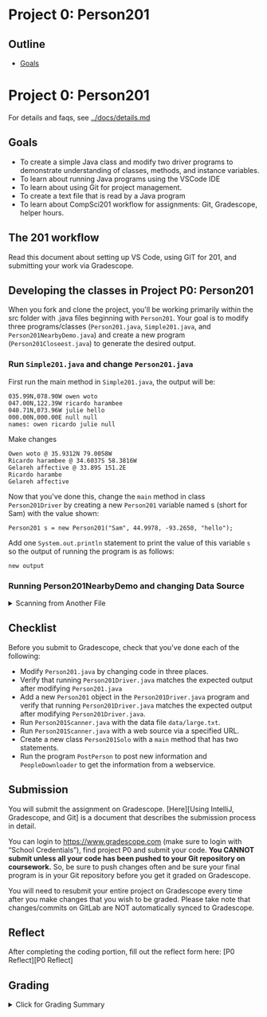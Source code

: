 # Project 0: Person201

## Outline
- [Goals](#goals)

# Project 0: Person201

For details and faqs, see [../docs/details.md](docs/details.md)

## Goals

* To create a simple Java class and modify two driver programs to demonstrate understanding of classes, methods, and instance variables.
* To learn about running Java programs using the VSCode IDE
* To learn about using Git for project management.
* To create a text file that is read by a Java program
* To learn about CompSci201 workflow for assignments: Git, Gradescope, helper hours.


## The 201 workflow
Read this document about setting up VS Code, using GIT for 201, and submitting
your work via Gradescope.

## Developing the classes in Project P0: Person201


When you fork and clone the project, you'll be working primarily within the src folder with .java files beginning with `Person201`. Your goal is to modify three programs/classes (`Person201.java`, `Simple201.java`, and `Person201NearbyDemo.java`) and create a new program (`Person201Closeest.java`) to generate the desired output. 


### Run `Simple201.java` and change `Person201.java`

First run the main method in `Simple201.java`, the output will be:

```
035.99N,078.90W owen woto
047.00N,122.39W ricardo harambee
040.71N,073.96W julie hello
000.00N,000.00E null null
names: owen ricardo julie null 
```

Make changes

```
Owen woto @ 35.9312N 79.0058W
Ricardo harambee @ 34.6037S 58.3816W
Gelareh affective @ 33.89S 151.2E
Ricardo harambe
Gelareh affective
```

Now that you've done this, change the `main` method in class `Person201Driver` by creating a new `Person201` variable named s (short for Sam) with the value shown:

`Person201 s = new Person201("Sam", 44.9978, -93.2650, "hello");`

Add one `System.out.println` statement to print the value of this variable `s` so the output of running the program is as follows:

```
new output
```
</details>

### Running Person201NearbyDemo and changing Data Source
<details>
<summary>Scanning from Another File</summary>

Once the `Person201` class has been updated so that `Person201Driver` generates output as shown above, you should run `Person201Scanner` to see the output below -- running the program is described after the output.

```
Owen woto @ 35.9312N 79.0058W
Ricardo harambee @ 34.6037S 58.3816W
Gelareh affective @ 33.89S 151.2E
total # 3
```


### Create and Run a New Java Class: **Person201Closest.java**
<details>
<summary>Creating and running a new class</summary>


In the `src` folder create a new Java class named `Person201Solo` that has only a `public static void main method` that allows the program to run (the `main` method is the launch point for all Java programs when they are executed). See `Person201Driver` for details and an example of a `main` method. In the new `main` method, you should define a `Person201` object as shown below and print using `System.out.println(person)` so that the main method has two statements.

```
Person201 person = new Person201("Sam", -77.846, 166.668, "cold");
System.out.println(person);
```
</details>
</details>



## Checklist

Before you submit to Gradescope, check that you've done each of the following:

- Modify `Person201.java` by changing code in three places.
- Verify that running `Person201Driver.java` matches the expected output after modifying `Person201.java`
- Add a new `Person201` object in the `Person201Driver.java` program and verify that running `Person201Driver.java` matches the expected output after modifying `Person201Driver.java`.
- Run `Person201Scanner.java` with the data file `data/large.txt`.
- Run `Person201Scanner.java` with a web source via a specified URL.
- Create a new class `Person201Solo` with a `main` method that has two statements.
- Run the program `PostPerson` to post new information and `PeopleDownloader` to get the information from a webservice.
</details>

## Submission


You will submit the assignment on Gradescope. [Here][Using IntelliJ, Gradescope, and Git] is a document that describes the submission process in detail. 

You can login to https://www.gradescope.com (make sure to login with “School Credentials”), find project P0 and submit your code. **You CANNOT submit unless all your code has been pushed to your Git repository on coursework.** So, be sure to push changes often and be sure your final program is in your Git repository before you get it graded on Gradescope.

You will need to resubmit your entire project on Gradescope every time after you make changes that you wish to be graded. Please take note that changes/commits on GitLab are NOT automatically synced to Gradescope.
</details>


## Reflect

After completing the coding portion, fill out the reflect form here: [P0 Reflect][P0 Reflect]

## Grading
<details>
<summary>Click for Grading Summary</summary>

Your submission will be graded by the following rubric:

| Class Modified | Points |
| ------ | ------ |
| Person201 | 4 |
| Person201Driver | 4 |
| Person201Solo | 4 |
| Webservice | 4 |
| Reflect form | 4 |

</summary>

